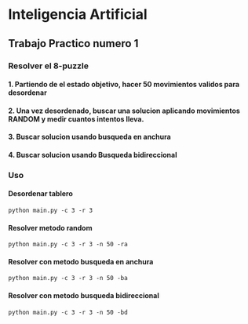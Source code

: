 # Inteligencia Artificial

## Trabajo Practico numero 1

### Resolver el 8-puzzle
#### 1. Partiendo de el estado objetivo, hacer 50 movimientos validos para desordenar
#### 2. Una vez desordenado, buscar una solucion aplicando movimientos RANDOM y medir cuantos intentos lleva.
#### 3. Buscar solucion usando busqueda en anchura
#### 4. Buscar solucion usando Busqueda bidireccional

### Uso

#### Desordenar tablero
```
python main.py -c 3 -r 3
```

#### Resolver metodo random
```
python main.py -c 3 -r 3 -n 50 -ra
```

#### Resolver con metodo busqueda en anchura
```
python main.py -c 3 -r 3 -n 50 -ba
```

#### Resolver con metodo busqueda bidireccional
```
python main.py -c 3 -r 3 -n 50 -bd
```